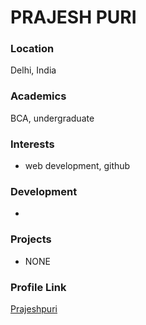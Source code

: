 # PRAJESH PURI 

### Location

Delhi, India

### Academics

BCA, undergraduate  

### Interests

- web development, github

### Development

- 

### Projects

- NONE
 
### Profile Link

[Prajeshpuri](https://github.com/Prajeshpuri)